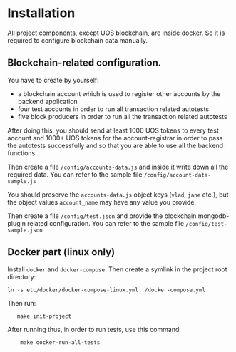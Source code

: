 # Installation

All project components, except UOS blockchain, are inside docker. So it is required to configure blockchain data
manually.

## Blockchain-related configuration.

You have to create by yourself:
* a blockchain account which is used to register other accounts by the backend application
* four test accounts in order to run all transaction related autotests
* five block producers in order to run all the transaction related autotests

After doing this, you should send at least 1000 UOS tokens to every test account and 1000+ UOS tokens for the account-registrar
in order to pass the autotests successfully and so that you are able to use all the backend functions. 

Then create a file `/config/accounts-data.js` and inside it write down all the required data. You can refer to the sample file
`/config/account-data-sample.js`

You should preserve the `accounts-data.js` object keys (`vlad`, `jane` etc.), but the object values `account_name` may have
any value you provide.

Then create a file `/config/test.json` and provide the blockchain mongodb-plugin related configuration. You can refer to
the sample file `/config/test-sample.json`

## Docker part (linux only)

Install `docker` and `docker-compose`. Then create a symlink in the project root directory:
```
ln -s etc/docker/docker-compose-linux.yml ./docker-compose.yml
```

Then run:

```
   make init-project
```

After running thus, in order to run tests, use this command:

```
    make docker-run-all-tests
```

